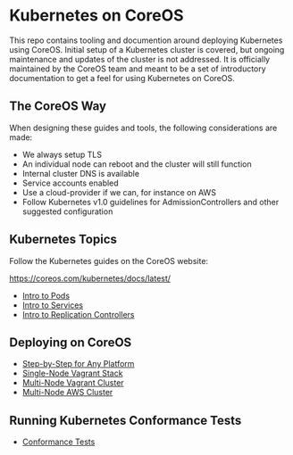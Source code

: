 # Kubernetes on CoreOS

This repo contains tooling and documention around deploying Kubernetes using CoreOS.
Initial setup of a Kubernetes cluster is covered, but ongoing maintenance and updates of the cluster is not addressed.
It is officially maintained by the CoreOS team and meant to be a set of introductory documentation to get a feel for using Kubernetes on CoreOS.

## The CoreOS Way

When designing these guides and tools, the following considerations are made:

* We always setup TLS
* An individual node can reboot and the cluster will still function
* Internal cluster DNS is available
* Service accounts enabled
* Use a cloud-provider if we can, for instance on AWS
* Follow Kubernetes v1.0 guidelines for AdmissionControllers and other suggested configuration

## Kubernetes Topics

Follow the Kubernetes guides on the CoreOS website:

https://coreos.com/kubernetes/docs/latest/

 - [Intro to Pods](https://coreos.com/kubernetes/docs/latest/pods.html)
 - [Intro to Services](https://coreos.com/kubernetes/docs/latest/services.html)
 - [Intro to Replication Controllers](https://coreos.com/kubernetes/docs/latest/replication-controller.html)

## Deploying on CoreOS

- [Step-by-Step for Any Platform](Documentation/getting-started.md)
- [Single-Node Vagrant Stack](single-node/README.md)
- [Multi-Node Vagrant Cluster](multi-node/vagrant/README.md)
- [Multi-Node AWS Cluster](multi-node/aws/README.md)

## Running Kubernetes Conformance Tests

- [Conformance Tests](Documentation/conformance-tests.md)
